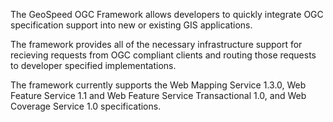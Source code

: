 The GeoSpeed OGC Framework allows developers to quickly integrate OGC specification support into new or existing GIS applications.

The framework provides all of the necessary infrastructure support for recieving requests from OGC compliant clients and routing those requests to developer specified implementations.

The framework currently supports the Web Mapping Service 1.3.0, Web Feature Service 1.1 and Web Feature Service Transactional 1.0, and Web Coverage Service 1.0 specifications.

